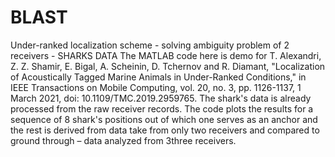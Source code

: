 # BLAST
Under-ranked localization scheme - solving ambiguity problem of 2 receivers - SHARKS DATA
The MATLAB code here is demo for T. Alexandri, Z. Z. Shamir, E. Bigal, A. Scheinin, D. Tchernov and R. Diamant, "Localization of Acoustically Tagged Marine Animals in Under-Ranked Conditions," in IEEE Transactions on Mobile Computing, vol. 20, no. 3, pp. 1126-1137, 1 March 2021, doi: 10.1109/TMC.2019.2959765.
The shark's data is already processed from the raw receiver records. The code plots the results for a sequence of 8 shark's positions out of which one serves as an anchor and the rest is derived from data take from only two receivers and compared to ground through – data analyzed from 3three receivers. 
